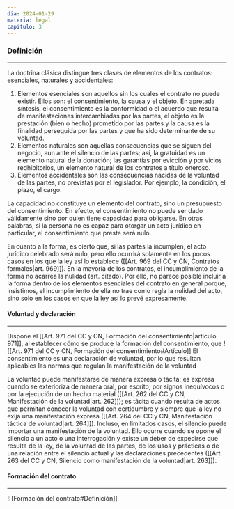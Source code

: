 ```yaml
---
dia: 2024-01-29
materia: legal
capitulo: 3
---
```

### Definición
---
La doctrina clásica distingue tres clases de elementos de los contratos: esenciales, naturales y accidentales:

1. Elementos esenciales son aquellos sin los cuales el contrato no puede existir. Ellos son: el consentimiento, la causa y el objeto. En apretada síntesis, el consentimiento es la conformidad o el acuerdo que resulta de manifestaciones intercambiadas por las partes, el objeto es la prestación (bien o hecho) prometido por las partes y la causa es la finalidad perseguida por las partes y que ha sido determinante de su voluntad.
2. Elementos naturales son aquellas consecuencias que se siguen del negocio, aun ante el silencio de las partes; así, la gratuidad es un elemento natural de la donación; las garantías por evicción y por vicios redhibitorios, un elemento natural de los contratos a título oneroso.
3. Elementos accidentales son las consecuencias nacidas de la voluntad de las partes, no previstas por el legislador. Por ejemplo, la condición, el plazo, el cargo.

La capacidad no constituye un elemento del contrato, sino un presupuesto del consentimiento. En efecto, el consentimiento no puede ser dado válidamente sino por quien tiene capacidad para obligarse. En otras palabras, si la persona no es capaz para otorgar un acto jurídico en particular, el consentimiento que preste será nulo.

En cuanto a la forma, es cierto que, si las partes la incumplen, el acto jurídico celebrado será nulo, pero ello ocurrirá solamente en los pocos casos en los que la ley así lo establece ([[Art. 969 del CC y CN, Contratos formales|art. 969]]). En la mayoría de los contratos, el incumplimiento de la forma no acarrea la nulidad (art. citado). Por ello, no parece posible incluir a la forma dentro de los elementos esenciales del contrato en general porque, insistimos, el incumplimiento de ella no trae como regla la nulidad del acto, sino solo en los casos en que la ley así lo prevé expresamente.

#### Voluntad y declaración
---
Dispone el [[Art. 971 del CC y CN, Formación del consentimiento|artículo 971]], al establecer cómo se produce la formación del consentimiento, que ![[Art. 971 del CC y CN, Formación del consentimiento#Artículo]]
El consentimiento es una declaración de voluntad, por lo que resultan aplicables las normas que regulan la manifestación de la voluntad

La voluntad puede manifestarse de manera expresa o tácita; es expresa cuando se exterioriza de manera oral, por escrito, por signos inequívocos o por la ejecución de un hecho material ([[Art. 262 del CC y CN, Manifestación de la voluntad|art. 262]]); es tácita cuando resulta de actos que permitan conocer la voluntad con certidumbre y siempre que la ley no exija una manifestación expresa ([[Art. 264 del CC y CN, Manifestación táctica de voluntad|art. 264]]). Incluso, en limitados casos, el silencio puede importar una manifestación de la voluntad. Ello ocurre cuando se opone el silencio a un acto o una interrogación y existe un deber de expedirse que resulta de la ley, de la voluntad de las partes, de los usos y prácticas o de una relación entre el silencio actual y las declaraciones precedentes ([[Art. 263 del CC y CN, Silencio como manifestación de la voluntad|art. 263]]).

#### Formación del contrato
---
![[Formación del contrato#Definición]]